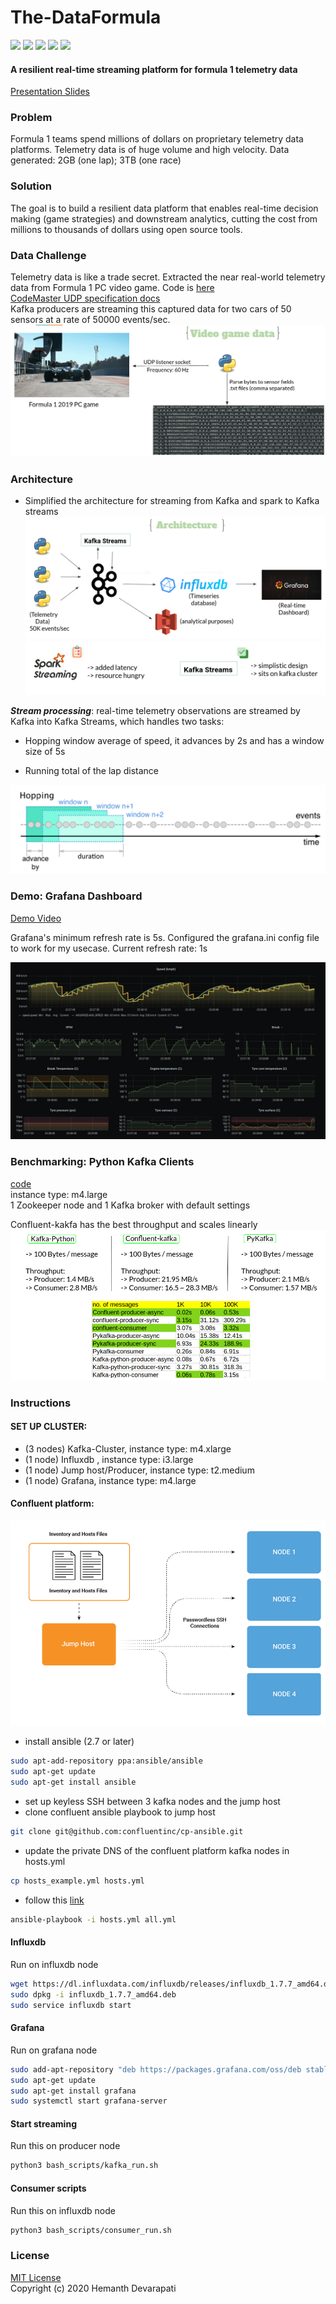 # The-DataFormula
![](https://img.shields.io/badge/python-3.6-brightgreen) ![](https://img.shields.io/badge/influxdb-1.7.7-yellowgreen)
![](https://img.shields.io/badge/grafana-7.0.3-orange)
![](https://img.shields.io/badge/confluent--kafka-1.4.2-yellow) ![](https://img.shields.io/badge/license-MIT-lightgrey)
#### A resilient real-time streaming platform for formula 1 telemetry data
[Presentation Slides](https://docs.google.com/presentation/d/1iVNSijN6hWdmantrVPCrFRSPjSPBr-5AZsMWYGz8bFY)

### Problem
Formula 1 teams spend millions of dollars on proprietary telemetry data platforms. Telemetry data is of huge volume and high velocity. Data generated: 2GB (one lap); 3TB (one race)

### Solution
The goal is to build a resilient data platform that enables real-time decision making (game strategies) and downstream analytics, cutting the cost from millions to thousands of dollars using open source tools.

### Data Challenge
Telemetry data is like a trade secret. Extracted the near real-world telemetry data from Formula 1 PC video game. Code is [here](DataCollection/) <br />
[CodeMaster UDP specification docs](https://forums.codemasters.com/topic/44592-f1-2019-udp-specification/) <br />
Kafka producers are streaming this captured data for two cars of 50 sensors at a rate of 50000 events/sec. <br />
![data](docs/data.png) <br />

### Architecture
- Simplified the architecture for streaming from Kafka and spark to Kafka streams
![architecture](docs/pipeline.png) <br />
![sparkvsstreams](docs/spark.png) <br />

***Stream processing***: real-time telemetry observations are streamed by Kafka into Kafka Streams, which handles two tasks: 

 - Hopping window average of speed, it advances by 2s and has a window size of 5s
 
 - Running total of the lap distance <br />
 
 ![processing](docs/hopping.png)
 
 ### Demo: Grafana Dashboard
 
 [Demo Video](https://youtu.be/gUYPK_-QkPY)
 
 Grafana's minimum refresh rate is 5s. Configured the grafana.ini config file to work for my usecase. Current refresh rate: 1s
<br />

![Demo](docs/demo_1.png)

### Benchmarking: Python Kafka Clients
[code](benchmarking) <br />
instance type: m4.large <br />
1 Zookeeper node and 1 Kafka broker with default settings <br />

Confluent-kakfa has the best throughput and scales linearly <br />
![benchmark](docs/benchmark.png)

### Instructions

#### SET UP CLUSTER:
- (3 nodes) Kafka-Cluster, instance type: m4.xlarge
- (1 node) Influxdb , instance type: i3.large
- (1 node) Jump host/Producer, instance type: t2.medium
- (1 node) Grafana, instance type: m4.large

#### Confluent platform:
![pic](docs/ansible.png)
- install ansible (2.7 or later)
```bash
sudo apt-add-repository ppa:ansible/ansible
sudo apt-get update
sudo apt-get install ansible
```
- set up keyless SSH between 3 kafka nodes and the jump host
- clone confluent ansible playbook to jump host
```bash
git clone git@github.com:confluentinc/cp-ansible.git
```
- update the private DNS of the confluent platform kafka nodes in hosts.yml
```bash
cp hosts_example.yml hosts.yml
```
- follow this [link](https://docs.confluent.io/current/installation/cp-ansible/ansible-install.html)
```bash
ansible-playbook -i hosts.yml all.yml
```

#### Influxdb
Run on influxdb node
```bash
wget https://dl.influxdata.com/influxdb/releases/influxdb_1.7.7_amd64.deb 
sudo dpkg -i influxdb_1.7.7_amd64.deb
sudo service influxdb start
```

#### Grafana
Run on grafana node
```bash
sudo add-apt-repository "deb https://packages.grafana.com/oss/deb stable main"
sudo apt-get update
sudo apt-get install grafana
sudo systemctl start grafana-server
```

#### Start streaming
Run this on producer node
```bash
python3 bash_scripts/kafka_run.sh
```

#### Consumer scripts
Run this on influxdb node
```bash
python3 bash_scripts/consumer_run.sh
```

### License
[MIT License](LICENSE) <br />
Copyright (c) 2020 Hemanth Devarapati








